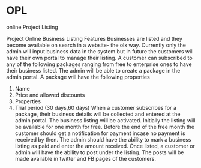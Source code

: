 # OPL
online Project Listing

Project
Online Business Listing
Features
Businesses are listed and they become available on search in a website- the olx way.
Currently only the admin will input business data in the system but in future the customers will have their own portal to manage their listing. 
A customer can subscribed to any of the following packages ranging from free to enterprise ones to have their business listed. The admin will be able to create a package in the admin portal. A package will have the following properties
1.	Name
2.	Price and allowed discounts
3.	Properties
4.	Trial period (30 days,60 days)
When a customer subscribes for a package, their business details will be collected and entered at the admin portal. The business listing will be activated. Initially the listing will be available for one month for free. Before the end of the free month the customer should get a notification for payment incase no payment is received by then. The admin should have the ability to mark a business listing as paid and enter the amount received. Once listed, a customer or admin will have the ability to post under the listing. The posts will be made available in twitter and FB pages of the customers.


